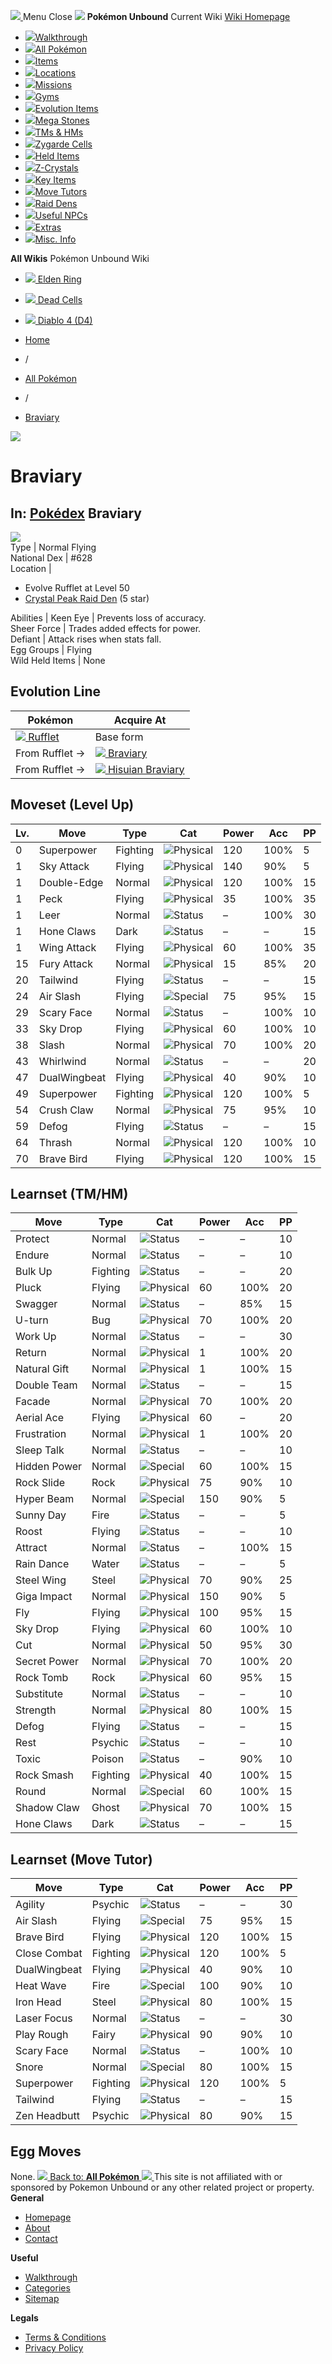 [ ![](https://static.unboundwiki.com/wp-content/assets/images/2024/07/unbound-game-logo-x50.png) ](https://unboundwiki.com/pokemon/braviary/<https:/unboundwiki.com/>)
Menu Close
![](https://static.unboundwiki.com/wp-content/assets/images/2024/07/pokemon-unbound-frozen-heights-game-icon.jpg)
**Pokémon Unbound**
Current Wiki
[ Wiki Homepage ](https://unboundwiki.com/pokemon/braviary/<https:/unboundwiki.com/>)
  * [![](https://static.unboundwiki.com/wp-content/assets/images/2024/07/unbound-walkthrough-start-preview.jpg)Walkthrough](https://unboundwiki.com/pokemon/braviary/<https:/unboundwiki.com/walkthrough/>)
  * [![](https://static.unboundwiki.com/wp-content/assets/images/2024/07/pokemon-unbound-lab-exterior-150x150.jpg)All Pokémon](https://unboundwiki.com/pokemon/braviary/<https:/unboundwiki.com/pokemon/>)
  * [![](https://static.unboundwiki.com/wp-content/assets/images/2024/07/items-market-150x150.jpg)Items](https://unboundwiki.com/pokemon/braviary/<https:/unboundwiki.com/items/>)
  * [![](https://static.unboundwiki.com/wp-content/assets/images/2024/08/world-map-pokemon-unbound.jpg)Locations](https://unboundwiki.com/pokemon/braviary/<https:/unboundwiki.com/locations/>)
  * [![](https://static.unboundwiki.com/wp-content/assets/images/2024/07/missions-icon-150x150.jpg)Missions](https://unboundwiki.com/pokemon/braviary/<https:/unboundwiki.com/missions/>)
  * [![](https://static.unboundwiki.com/wp-content/assets/images/2024/12/exterior-crater-town-gym-200x200.jpg)Gyms](https://unboundwiki.com/pokemon/braviary/<https:/unboundwiki.com/gyms/>)
  * [![](https://static.unboundwiki.com/wp-content/assets/images/2024/08/evolutionary-items.jpg)Evolution Items](https://unboundwiki.com/pokemon/braviary/<https:/unboundwiki.com/items/evolution-items/>)
  * [![](https://static.unboundwiki.com/wp-content/assets/images/2024/07/mega-stone-150x150.jpg)Mega Stones](https://unboundwiki.com/pokemon/braviary/<https:/unboundwiki.com/mega-stones/>)
  * [![](https://static.unboundwiki.com/wp-content/assets/images/2024/07/tmloc-150x150.png)TMs & HMs](https://unboundwiki.com/pokemon/braviary/<https:/unboundwiki.com/tms-hms/>)
  * [![](https://static.unboundwiki.com/wp-content/assets/images/2024/08/zygarde-house.jpg)Zygarde Cells](https://unboundwiki.com/pokemon/braviary/<https:/unboundwiki.com/items/zygarde-cells/>)
  * [![](https://static.unboundwiki.com/wp-content/assets/images/2024/10/helditems-endgame-shop-200x200.jpg)Held Items](https://unboundwiki.com/pokemon/braviary/<https:/unboundwiki.com/items/held-items/>)
  * [![](https://static.unboundwiki.com/wp-content/assets/images/2024/08/zcrystals-listing-preview.jpg)Z-Crystals](https://unboundwiki.com/pokemon/braviary/<https:/unboundwiki.com/z-crystals/>)
  * [![](https://static.unboundwiki.com/wp-content/assets/images/2024/08/cube.jpg)Key Items](https://unboundwiki.com/pokemon/braviary/<https:/unboundwiki.com/items/key-items/>)
  * [![](https://static.unboundwiki.com/wp-content/assets/images/2024/09/move-tutors-preview.jpg)Move Tutors](https://unboundwiki.com/pokemon/braviary/<https:/unboundwiki.com/misc-info/move-tutors/>)
  * [![](https://static.unboundwiki.com/wp-content/assets/images/2024/10/raid-den-area-pokemon-unbound-lightv.jpg)Raid Dens](https://unboundwiki.com/pokemon/braviary/<https:/unboundwiki.com/raid-dens/>)
  * [![](https://static.unboundwiki.com/wp-content/assets/images/2024/11/useful-npc-preview-200x200.jpg)Useful NPCs](https://unboundwiki.com/pokemon/braviary/<https:/unboundwiki.com/misc-info/useful-npcs/>)
  * [![](https://static.unboundwiki.com/wp-content/assets/images/2024/10/kyurem-unbound-sidequest-200x200.jpg)Extras](https://unboundwiki.com/pokemon/braviary/<https:/unboundwiki.com/extras/>)
  * [![](https://static.unboundwiki.com/wp-content/assets/images/2024/08/dehara-mart.png)Misc. Info](https://unboundwiki.com/pokemon/braviary/<https:/unboundwiki.com/misc-info/>)


**All Wikis**
Pokémon Unbound Wiki
  * [ ![](https://unboundwiki.com/wp-content/themes/stratswiki/assets/img/wiki/elden-ring.png) Elden Ring ](https://unboundwiki.com/pokemon/braviary/<#>)
  * [ ![](https://unboundwiki.com/wp-content/themes/stratswiki/assets/img/wiki/dead-cells.jpg) Dead Cells ](https://unboundwiki.com/pokemon/braviary/<#>)
  * [ ![](https://unboundwiki.com/wp-content/themes/stratswiki/assets/img/wiki/diablo.png) Diablo 4 (D4) ](https://unboundwiki.com/pokemon/braviary/<#>)


  * [ Home ](https://unboundwiki.com/pokemon/braviary/<https:/unboundwiki.com/>)
  * /
  * [ All Pokémon ](https://unboundwiki.com/pokemon/braviary/<https:/unboundwiki.com/pokemon/>)
  * /
  * [ Braviary ](https://unboundwiki.com/pokemon/braviary/<https:/unboundwiki.com/pokemon/braviary/>)

![](https://static.unboundwiki.com/wp-content/assets/images/2024/12/braviary-scaled-1.png)
# Braviary
In: [Pokédex](https://unboundwiki.com/pokemon/braviary/<https:/unboundwiki.com/category/pokedex/>)
Braviary  
---  
![](https://static.unboundwiki.com/wp-content/assets/sprites/pokemon/braviary.png)  
Type | Normal Flying  
National Dex | #628  
Location | 
  * Evolve Rufflet at Level 50
  * [Crystal Peak Raid Den](https://unboundwiki.com/pokemon/braviary/<https:/unboundwiki.com/raid-dens/crystal-peak-raid-den/>) (5 star)

  
Abilities | Keen Eye | Prevents loss of accuracy.  
Sheer Force | Trades added effects for power.  
Defiant | Attack rises when stats fall.  
Egg Groups | Flying  
Wild Held Items | None  
## Evolution Line
Pokémon | Acquire At  
---|---  
[![](https://static.unboundwiki.com/wp-content/assets/sprites/pokemon/rufflet.png) Rufflet](https://unboundwiki.com/pokemon/braviary/<https:/unboundwiki.com/pokemon/rufflet/>) | Base form  
From Rufflet → | [![](https://static.unboundwiki.com/wp-content/assets/sprites/pokemon/braviary.png) Braviary](https://unboundwiki.com/pokemon/braviary/<https:/unboundwiki.com/pokemon/braviary/>) | Level 50  
From Rufflet → | [![](https://static.unboundwiki.com/wp-content/assets/sprites/pokemon/braviary-h.png) Hisuian Braviary](https://unboundwiki.com/pokemon/braviary/<https:/unboundwiki.com/pokemon/hisuian-braviary/>) | Level 50 (while holding [Hisui Rock](https://unboundwiki.com/pokemon/braviary/<https:/unboundwiki.com/items/evolution-items/hisui-rock/>))  
## Moveset (Level Up)
Lv. | Move | Type | Cat | Power | Acc | PP  
---|---|---|---|---|---|---  
0 | Superpower | Fighting | ![Physical](https://static.unboundwiki.com/wp-content/assets/icons/ui/physical.png) | 120 | 100% | 5  
1 | Sky Attack | Flying | ![Physical](https://static.unboundwiki.com/wp-content/assets/icons/ui/physical.png) | 140 | 90% | 5  
1 | Double-Edge | Normal | ![Physical](https://static.unboundwiki.com/wp-content/assets/icons/ui/physical.png) | 120 | 100% | 15  
1 | Peck | Flying | ![Physical](https://static.unboundwiki.com/wp-content/assets/icons/ui/physical.png) | 35 | 100% | 35  
1 | Leer | Normal | ![Status](https://static.unboundwiki.com/wp-content/assets/icons/ui/status.png) | – | 100% | 30  
1 | Hone Claws | Dark | ![Status](https://static.unboundwiki.com/wp-content/assets/icons/ui/status.png) | – | – | 15  
1 | Wing Attack | Flying | ![Physical](https://static.unboundwiki.com/wp-content/assets/icons/ui/physical.png) | 60 | 100% | 35  
15 | Fury Attack | Normal | ![Physical](https://static.unboundwiki.com/wp-content/assets/icons/ui/physical.png) | 15 | 85% | 20  
20 | Tailwind | Flying | ![Status](https://static.unboundwiki.com/wp-content/assets/icons/ui/status.png) | – | – | 15  
24 | Air Slash | Flying | ![Special](https://static.unboundwiki.com/wp-content/assets/icons/ui/special.png) | 75 | 95% | 15  
29 | Scary Face | Normal | ![Status](https://static.unboundwiki.com/wp-content/assets/icons/ui/status.png) | – | 100% | 10  
33 | Sky Drop | Flying | ![Physical](https://static.unboundwiki.com/wp-content/assets/icons/ui/physical.png) | 60 | 100% | 10  
38 | Slash | Normal | ![Physical](https://static.unboundwiki.com/wp-content/assets/icons/ui/physical.png) | 70 | 100% | 20  
43 | Whirlwind | Normal | ![Status](https://static.unboundwiki.com/wp-content/assets/icons/ui/status.png) | – | – | 20  
47 | DualWingbeat | Flying | ![Physical](https://static.unboundwiki.com/wp-content/assets/icons/ui/physical.png) | 40 | 90% | 10  
49 | Superpower | Fighting | ![Physical](https://static.unboundwiki.com/wp-content/assets/icons/ui/physical.png) | 120 | 100% | 5  
54 | Crush Claw | Normal | ![Physical](https://static.unboundwiki.com/wp-content/assets/icons/ui/physical.png) | 75 | 95% | 10  
59 | Defog | Flying | ![Status](https://static.unboundwiki.com/wp-content/assets/icons/ui/status.png) | – | – | 15  
64 | Thrash | Normal | ![Physical](https://static.unboundwiki.com/wp-content/assets/icons/ui/physical.png) | 120 | 100% | 10  
70 | Brave Bird | Flying | ![Physical](https://static.unboundwiki.com/wp-content/assets/icons/ui/physical.png) | 120 | 100% | 15  
## Learnset (TM/HM)
Move | Type | Cat | Power | Acc | PP  
---|---|---|---|---|---  
Protect | Normal | ![Status](https://static.unboundwiki.com/wp-content/assets/icons/ui/status.png) | – | – | 10  
Endure | Normal | ![Status](https://static.unboundwiki.com/wp-content/assets/icons/ui/status.png) | – | – | 10  
Bulk Up | Fighting | ![Status](https://static.unboundwiki.com/wp-content/assets/icons/ui/status.png) | – | – | 20  
Pluck | Flying | ![Physical](https://static.unboundwiki.com/wp-content/assets/icons/ui/physical.png) | 60 | 100% | 20  
Swagger | Normal | ![Status](https://static.unboundwiki.com/wp-content/assets/icons/ui/status.png) | – | 85% | 15  
U-turn | Bug | ![Physical](https://static.unboundwiki.com/wp-content/assets/icons/ui/physical.png) | 70 | 100% | 20  
Work Up | Normal | ![Status](https://static.unboundwiki.com/wp-content/assets/icons/ui/status.png) | – | – | 30  
Return | Normal | ![Physical](https://static.unboundwiki.com/wp-content/assets/icons/ui/physical.png) | 1 | 100% | 20  
Natural Gift | Normal | ![Physical](https://static.unboundwiki.com/wp-content/assets/icons/ui/physical.png) | 1 | 100% | 15  
Double Team | Normal | ![Status](https://static.unboundwiki.com/wp-content/assets/icons/ui/status.png) | – | – | 15  
Facade | Normal | ![Physical](https://static.unboundwiki.com/wp-content/assets/icons/ui/physical.png) | 70 | 100% | 20  
Aerial Ace | Flying | ![Physical](https://static.unboundwiki.com/wp-content/assets/icons/ui/physical.png) | 60 | – | 20  
Frustration | Normal | ![Physical](https://static.unboundwiki.com/wp-content/assets/icons/ui/physical.png) | 1 | 100% | 20  
Sleep Talk | Normal | ![Status](https://static.unboundwiki.com/wp-content/assets/icons/ui/status.png) | – | – | 10  
Hidden Power | Normal | ![Special](https://static.unboundwiki.com/wp-content/assets/icons/ui/special.png) | 60 | 100% | 15  
Rock Slide | Rock | ![Physical](https://static.unboundwiki.com/wp-content/assets/icons/ui/physical.png) | 75 | 90% | 10  
Hyper Beam | Normal | ![Special](https://static.unboundwiki.com/wp-content/assets/icons/ui/special.png) | 150 | 90% | 5  
Sunny Day | Fire | ![Status](https://static.unboundwiki.com/wp-content/assets/icons/ui/status.png) | – | – | 5  
Roost | Flying | ![Status](https://static.unboundwiki.com/wp-content/assets/icons/ui/status.png) | – | – | 10  
Attract | Normal | ![Status](https://static.unboundwiki.com/wp-content/assets/icons/ui/status.png) | – | 100% | 15  
Rain Dance | Water | ![Status](https://static.unboundwiki.com/wp-content/assets/icons/ui/status.png) | – | – | 5  
Steel Wing | Steel | ![Physical](https://static.unboundwiki.com/wp-content/assets/icons/ui/physical.png) | 70 | 90% | 25  
Giga Impact | Normal | ![Physical](https://static.unboundwiki.com/wp-content/assets/icons/ui/physical.png) | 150 | 90% | 5  
Fly | Flying | ![Physical](https://static.unboundwiki.com/wp-content/assets/icons/ui/physical.png) | 100 | 95% | 15  
Sky Drop | Flying | ![Physical](https://static.unboundwiki.com/wp-content/assets/icons/ui/physical.png) | 60 | 100% | 10  
Cut | Normal | ![Physical](https://static.unboundwiki.com/wp-content/assets/icons/ui/physical.png) | 50 | 95% | 30  
Secret Power | Normal | ![Physical](https://static.unboundwiki.com/wp-content/assets/icons/ui/physical.png) | 70 | 100% | 20  
Rock Tomb | Rock | ![Physical](https://static.unboundwiki.com/wp-content/assets/icons/ui/physical.png) | 60 | 95% | 15  
Substitute | Normal | ![Status](https://static.unboundwiki.com/wp-content/assets/icons/ui/status.png) | – | – | 10  
Strength | Normal | ![Physical](https://static.unboundwiki.com/wp-content/assets/icons/ui/physical.png) | 80 | 100% | 15  
Defog | Flying | ![Status](https://static.unboundwiki.com/wp-content/assets/icons/ui/status.png) | – | – | 15  
Rest | Psychic | ![Status](https://static.unboundwiki.com/wp-content/assets/icons/ui/status.png) | – | – | 10  
Toxic | Poison | ![Status](https://static.unboundwiki.com/wp-content/assets/icons/ui/status.png) | – | 90% | 10  
Rock Smash | Fighting | ![Physical](https://static.unboundwiki.com/wp-content/assets/icons/ui/physical.png) | 40 | 100% | 15  
Round | Normal | ![Special](https://static.unboundwiki.com/wp-content/assets/icons/ui/special.png) | 60 | 100% | 15  
Shadow Claw | Ghost | ![Physical](https://static.unboundwiki.com/wp-content/assets/icons/ui/physical.png) | 70 | 100% | 15  
Hone Claws | Dark | ![Status](https://static.unboundwiki.com/wp-content/assets/icons/ui/status.png) | – | – | 15  
## Learnset (Move Tutor)
Move | Type | Cat | Power | Acc | PP  
---|---|---|---|---|---  
Agility | Psychic | ![Status](https://static.unboundwiki.com/wp-content/assets/icons/ui/status.png) | – | – | 30  
Air Slash | Flying | ![Special](https://static.unboundwiki.com/wp-content/assets/icons/ui/special.png) | 75 | 95% | 15  
Brave Bird | Flying | ![Physical](https://static.unboundwiki.com/wp-content/assets/icons/ui/physical.png) | 120 | 100% | 15  
Close Combat | Fighting | ![Physical](https://static.unboundwiki.com/wp-content/assets/icons/ui/physical.png) | 120 | 100% | 5  
DualWingbeat | Flying | ![Physical](https://static.unboundwiki.com/wp-content/assets/icons/ui/physical.png) | 40 | 90% | 10  
Heat Wave | Fire | ![Special](https://static.unboundwiki.com/wp-content/assets/icons/ui/special.png) | 100 | 90% | 10  
Iron Head | Steel | ![Physical](https://static.unboundwiki.com/wp-content/assets/icons/ui/physical.png) | 80 | 100% | 15  
Laser Focus | Normal | ![Status](https://static.unboundwiki.com/wp-content/assets/icons/ui/status.png) | – | – | 30  
Play Rough | Fairy | ![Physical](https://static.unboundwiki.com/wp-content/assets/icons/ui/physical.png) | 90 | 90% | 10  
Scary Face | Normal | ![Status](https://static.unboundwiki.com/wp-content/assets/icons/ui/status.png) | – | 100% | 10  
Snore | Normal | ![Special](https://static.unboundwiki.com/wp-content/assets/icons/ui/special.png) | 80 | 100% | 15  
Superpower | Fighting | ![Physical](https://static.unboundwiki.com/wp-content/assets/icons/ui/physical.png) | 120 | 100% | 5  
Tailwind | Flying | ![Status](https://static.unboundwiki.com/wp-content/assets/icons/ui/status.png) | – | – | 15  
Zen Headbutt | Psychic | ![Physical](https://static.unboundwiki.com/wp-content/assets/icons/ui/physical.png) | 80 | 90% | 15  
## Egg Moves
None. 
[ ![](https://static.unboundwiki.com/wp-content/assets/images/2024/07/pokemon-unbound-lab-exterior.jpg) Back to: **All Pokémon** ](https://unboundwiki.com/pokemon/braviary/<https:/unboundwiki.com/pokemon/>)
[ ![](https://static.unboundwiki.com/wp-content/assets/images/2024/07/unbound-game-logo-x50.png) ](https://unboundwiki.com/pokemon/braviary/<https:/unboundwiki.com/>)
This site is not affiliated with or sponsored by Pokemon Unbound or any other related project or property. 
**General**
  * [ Homepage ](https://unboundwiki.com/pokemon/braviary/<https:/unboundwiki.com/>)
  * [ About ](https://unboundwiki.com/pokemon/braviary/<https:/unboundwiki.com/about/>)
  * [ Contact ](https://unboundwiki.com/pokemon/braviary/<https:/unboundwiki.com/contact/>)


**Useful**
  * [ Walkthrough ](https://unboundwiki.com/pokemon/braviary/<https:/unboundwiki.com/walkthrough/>)
  * [ Categories ](https://unboundwiki.com/pokemon/braviary/<https:/unboundwiki.com/categories/>)
  * [ Sitemap ](https://unboundwiki.com/pokemon/braviary/<https:/unboundwiki.com/sitemap/>)


**Legals**
  * [ Terms & Conditions ](https://unboundwiki.com/pokemon/braviary/<https:/unboundwiki.com/terms-conditions/>)
  * [ Privacy Policy ](https://unboundwiki.com/pokemon/braviary/<https:/unboundwiki.com/privacy-policy/>)


